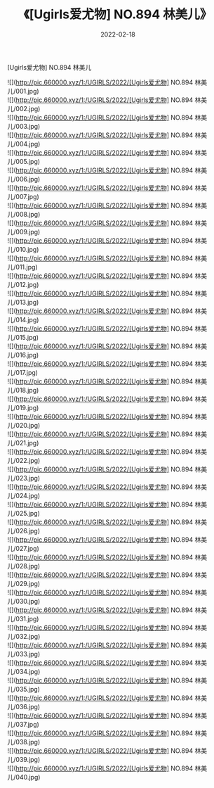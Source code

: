 ﻿---
layout: post
title:  《[Ugirls爱尤物] NO.894 林美儿》
date:   2022-02-18
img: http://pic.660000.xyz/1:/UGIRLS/2022/[Ugirls爱尤物] NO.894 林美儿/000.jpg
categories: [美女, 清纯, 唯美]
---

[Ugirls爱尤物] NO.894 林美儿

 ![](http://pic.660000.xyz/1:/UGIRLS/2022/[Ugirls爱尤物] NO.894 林美儿/001.jpg) <br>![](http://pic.660000.xyz/1:/UGIRLS/2022/[Ugirls爱尤物] NO.894 林美儿/002.jpg) <br>![](http://pic.660000.xyz/1:/UGIRLS/2022/[Ugirls爱尤物] NO.894 林美儿/003.jpg) <br>![](http://pic.660000.xyz/1:/UGIRLS/2022/[Ugirls爱尤物] NO.894 林美儿/004.jpg) <br>![](http://pic.660000.xyz/1:/UGIRLS/2022/[Ugirls爱尤物] NO.894 林美儿/005.jpg) <br>![](http://pic.660000.xyz/1:/UGIRLS/2022/[Ugirls爱尤物] NO.894 林美儿/006.jpg) <br>![](http://pic.660000.xyz/1:/UGIRLS/2022/[Ugirls爱尤物] NO.894 林美儿/007.jpg) <br>![](http://pic.660000.xyz/1:/UGIRLS/2022/[Ugirls爱尤物] NO.894 林美儿/008.jpg) <br>![](http://pic.660000.xyz/1:/UGIRLS/2022/[Ugirls爱尤物] NO.894 林美儿/009.jpg) <br>![](http://pic.660000.xyz/1:/UGIRLS/2022/[Ugirls爱尤物] NO.894 林美儿/010.jpg) <br>![](http://pic.660000.xyz/1:/UGIRLS/2022/[Ugirls爱尤物] NO.894 林美儿/011.jpg) <br>![](http://pic.660000.xyz/1:/UGIRLS/2022/[Ugirls爱尤物] NO.894 林美儿/012.jpg) <br>![](http://pic.660000.xyz/1:/UGIRLS/2022/[Ugirls爱尤物] NO.894 林美儿/013.jpg) <br>![](http://pic.660000.xyz/1:/UGIRLS/2022/[Ugirls爱尤物] NO.894 林美儿/014.jpg) <br>![](http://pic.660000.xyz/1:/UGIRLS/2022/[Ugirls爱尤物] NO.894 林美儿/015.jpg) <br>![](http://pic.660000.xyz/1:/UGIRLS/2022/[Ugirls爱尤物] NO.894 林美儿/016.jpg) <br>![](http://pic.660000.xyz/1:/UGIRLS/2022/[Ugirls爱尤物] NO.894 林美儿/017.jpg) <br>![](http://pic.660000.xyz/1:/UGIRLS/2022/[Ugirls爱尤物] NO.894 林美儿/018.jpg) <br>![](http://pic.660000.xyz/1:/UGIRLS/2022/[Ugirls爱尤物] NO.894 林美儿/019.jpg) <br>![](http://pic.660000.xyz/1:/UGIRLS/2022/[Ugirls爱尤物] NO.894 林美儿/020.jpg) <br>![](http://pic.660000.xyz/1:/UGIRLS/2022/[Ugirls爱尤物] NO.894 林美儿/021.jpg) <br>![](http://pic.660000.xyz/1:/UGIRLS/2022/[Ugirls爱尤物] NO.894 林美儿/022.jpg) <br>![](http://pic.660000.xyz/1:/UGIRLS/2022/[Ugirls爱尤物] NO.894 林美儿/023.jpg) <br>![](http://pic.660000.xyz/1:/UGIRLS/2022/[Ugirls爱尤物] NO.894 林美儿/024.jpg) <br>![](http://pic.660000.xyz/1:/UGIRLS/2022/[Ugirls爱尤物] NO.894 林美儿/025.jpg) <br>![](http://pic.660000.xyz/1:/UGIRLS/2022/[Ugirls爱尤物] NO.894 林美儿/026.jpg) <br>![](http://pic.660000.xyz/1:/UGIRLS/2022/[Ugirls爱尤物] NO.894 林美儿/027.jpg) <br>![](http://pic.660000.xyz/1:/UGIRLS/2022/[Ugirls爱尤物] NO.894 林美儿/028.jpg) <br>![](http://pic.660000.xyz/1:/UGIRLS/2022/[Ugirls爱尤物] NO.894 林美儿/029.jpg) <br>![](http://pic.660000.xyz/1:/UGIRLS/2022/[Ugirls爱尤物] NO.894 林美儿/030.jpg) <br>![](http://pic.660000.xyz/1:/UGIRLS/2022/[Ugirls爱尤物] NO.894 林美儿/031.jpg) <br>![](http://pic.660000.xyz/1:/UGIRLS/2022/[Ugirls爱尤物] NO.894 林美儿/032.jpg) <br>![](http://pic.660000.xyz/1:/UGIRLS/2022/[Ugirls爱尤物] NO.894 林美儿/033.jpg) <br>![](http://pic.660000.xyz/1:/UGIRLS/2022/[Ugirls爱尤物] NO.894 林美儿/034.jpg) <br>![](http://pic.660000.xyz/1:/UGIRLS/2022/[Ugirls爱尤物] NO.894 林美儿/035.jpg) <br>![](http://pic.660000.xyz/1:/UGIRLS/2022/[Ugirls爱尤物] NO.894 林美儿/036.jpg) <br>![](http://pic.660000.xyz/1:/UGIRLS/2022/[Ugirls爱尤物] NO.894 林美儿/037.jpg) <br>![](http://pic.660000.xyz/1:/UGIRLS/2022/[Ugirls爱尤物] NO.894 林美儿/038.jpg) <br>![](http://pic.660000.xyz/1:/UGIRLS/2022/[Ugirls爱尤物] NO.894 林美儿/039.jpg) <br>![](http://pic.660000.xyz/1:/UGIRLS/2022/[Ugirls爱尤物] NO.894 林美儿/040.jpg) <br>